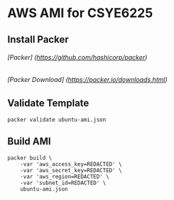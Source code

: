 # AWS AMI for CSYE6225

## Install Packer

###### [Packer] (https://github.com/hashicorp/packer)
###### [Packer Download] (https://packer.io/downloads.html)


## Validate Template

`packer validate ubuntu-ami.json`

## Build AMI

```
packer build \
    -var 'aws_access_key=REDACTED' \
    -var 'aws_secret_key=REDACTED' \
    -var 'aws_region=REDACTED' \
    -var 'subnet_id=REDACTED' \
    ubuntu-ami.json
```

